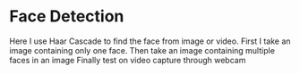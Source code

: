 # Face Detection
Here I use Haar Cascade to find the face from image or video. 
First I take an image containing only one face.
Then take an image containing multiple faces in an image
Finally test on video capture through webcam
